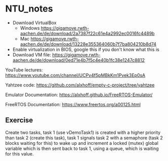 # NTU_notes

- Download VirtualBox
    - Windows https://gigamove.rwth-aachen.de/de/download/2a7387f22c61e4a2992ec0016fc4489b
    - Mac https://gigamove.rwth-aachen.de/de/download/13228e355364060b7f7ba804210b8d74
- Enable virtualization in BIOS, google this if you don't know what this is
- Download VM file: https://gigamove.rwth-aachen.de/de/download/0ed71e4b7f5c4e40b1fc38e1247c8812


YouTube lectures: https://www.youtube.com/channel/UCPv4f5pMBkKm1Pvek3Ep0sA

Yahtzee code: https://github.com/alxhoff/empty-c-project/tree/yahtzee

Emulator Documentation: https://alxhoff.github.io/FreeRTOS-Emulator/

FreeRTOS Documentation: https://www.freertos.org/a00125.html

## Exercise

Create two tasks, task 1 (use vDemoTask1) is created with a higher priority than task 2 (create this task), task 1 signals task 2 with a semaphore (task 2 blocks waiting for this) to wake up and increment a locked (mutex) global variable which is then sent back to task 1, using a queue, which is waiting for this value.
